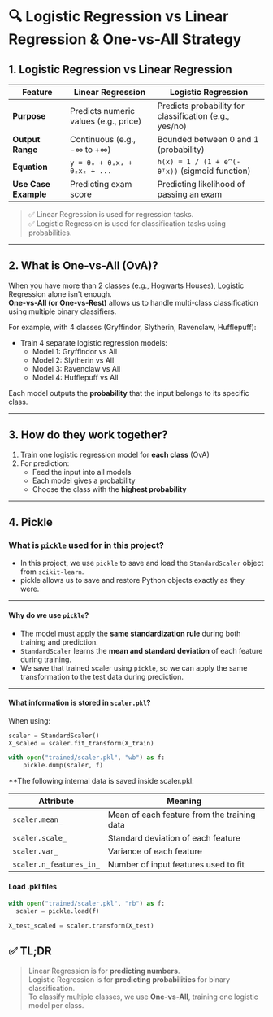 # 🔍 Logistic Regression vs Linear Regression & One-vs-All Strategy

## 1. Logistic Regression vs Linear Regression

| Feature              | Linear Regression                      | Logistic Regression                                |
|----------------------|----------------------------------------|----------------------------------------------------|
| **Purpose**          | Predicts numeric values (e.g., price)  | Predicts probability for classification (e.g., yes/no) |
| **Output Range**     | Continuous (e.g., -∞ to +∞)            | Bounded between 0 and 1 (probability)              |
| **Equation**         | `y = θ₀ + θ₁x₁ + θ₂x₂ + ...`           | `h(x) = 1 / (1 + e^(-θᵀx))` (sigmoid function)     |
| **Use Case Example** | Predicting exam score                 | Predicting likelihood of passing an exam           |

> ✅ Linear Regression is used for regression tasks.  
> ✅ Logistic Regression is used for classification tasks using probabilities.

---

## 2. What is One-vs-All (OvA)?

When you have more than 2 classes (e.g., Hogwarts Houses), Logistic Regression alone isn't enough.  
**One-vs-All (or One-vs-Rest)** allows us to handle multi-class classification using multiple binary classifiers.

For example, with 4 classes (Gryffindor, Slytherin, Ravenclaw, Hufflepuff):

- Train 4 separate logistic regression models:
  - Model 1: Gryffindor vs All
  - Model 2: Slytherin vs All
  - Model 3: Ravenclaw vs All
  - Model 4: Hufflepuff vs All

Each model outputs the **probability** that the input belongs to its specific class.

---

## 3. How do they work together?

1. Train one logistic regression model for **each class** (OvA)
2. For prediction:
   - Feed the input into all models
   - Each model gives a probability
   - Choose the class with the **highest probability**

---


## 4. Pickle
### What is `pickle` used for in this project?

  - In this project, we use `pickle` to save and load the `StandardScaler` object from `scikit-learn`.
  - pickle allows us to save and restore Python objects exactly as they were.

---

#### Why do we use `pickle`?

  - The model must apply the **same standardization rule** during both training and prediction.
  - `StandardScaler` learns the **mean and standard deviation** of each feature during training.
  - We save that trained scaler using `pickle`, so we can apply the same transformation to the test data during prediction.

---

#### What information is stored in `scaler.pkl`?

When using:

  ```python
  scaler = StandardScaler()
  X_scaled = scaler.fit_transform(X_train)

  with open("trained/scaler.pkl", "wb") as f:
      pickle.dump(scaler, f)
  ```

**The following internal data is saved inside scaler.pkl:

| Attribute       | Meaning                                      |
|------------------|-----------------------------------------------|
| `scaler.mean_`   | Mean of each feature from the training data   |
| `scaler.scale_`  | Standard deviation of each feature            |
| `scaler.var_`    | Variance of each feature                      |
| `scaler.n_features_in_` | Number of input features used to fit   |


#### Load .pkl files

  ```python
  with open("trained/scaler.pkl", "rb") as f:
    scaler = pickle.load(f)

  X_test_scaled = scaler.transform(X_test)
  ```


## ✅ TL;DR

> Linear Regression is for **predicting numbers**.  
> Logistic Regression is for **predicting probabilities** for binary classification.  
> To classify multiple classes, we use **One-vs-All**, training one logistic model per class.

